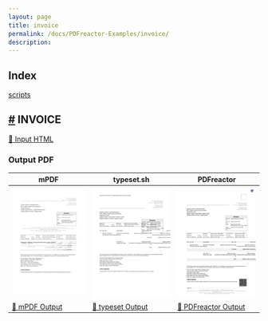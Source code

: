 ```yaml
---
layout: page
title: invoice
permalink: /docs/PDFreactor-Examples/invoice/
description: 
---
```


## Index
<div class="boxes">
                            <a href="/compare.html2pdf.tools/docs/PDFreactor-Examples/invoice/scripts/">
                                scripts
                            </a>
</div>

## <a name="INVOICE" id="INVOICE" href="#INVOICE">#</a> INVOICE

[📄 Input HTML](/html/PDFreactor%20Examples/invoice/invoice.html)

### Output PDF

| mPDF | typeset.sh | PDFreactor |
|---------|---------|---------|
| ![mPDF Preview](mpdf__html_PDFreactor_Examples_invoice_invoice.html.png) | ![typeset Preview](typeset__html_PDFreactor_Examples_invoice_invoice.html.png) | ![PDFreactor Preview](pdfreactor__html_PDFreactor_Examples_invoice_invoice.html.png) |
| [📕 mPDF Output](mpdf__html_PDFreactor_Examples_invoice_invoice.html.pdf) | [📕 typeset Output](typeset__html_PDFreactor_Examples_invoice_invoice.html.pdf) | [📕 PDFreactor Output](pdfreactor__html_PDFreactor_Examples_invoice_invoice.html.pdf) |



